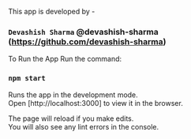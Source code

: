 This app is developed by -
### `Devashish Sharma` @devashish-sharma (https://github.com/devashish-sharma)
To Run the App Run the command:
### `npm start`

Runs the app in the development mode.<br />
Open [http://localhost:3000] to view it in the browser.

The page will reload if you make edits.<br />
You will also see any lint errors in the console.

